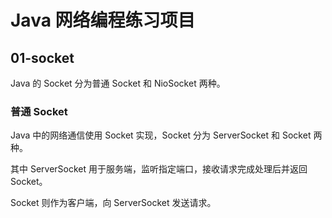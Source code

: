 # Java 网络编程练习项目

## 01-socket

Java 的 Socket 分为普通 Socket 和 NioSocket 两种。

### 普通 Socket

Java 中的网络通信使用 Socket 实现，Socket 分为 ServerSocket 和 Socket 两种。

其中 ServerSocket 用于服务端，监听指定端口，接收请求完成处理后并返回 Socket。

Socket 则作为客户端，向 ServerSocket 发送请求。
